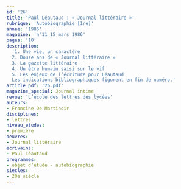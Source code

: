 ```yaml
---
id: '26'
title: 'Paul Léautaud : « Journal littéraire »'
rubrique: 'Autobiographie [1re]'
annee: '1985'
magazine: 'n°11 15 mars 1986'
pages: '10'
description: 
  '1. Une vie, un caractère
  2. Douze ans de « Journal littéraire »
  3. La gazette littéraire
  4. Un être humain saisi sur le vif
  5. Les enjeux de l’écriture pour Léautaud
  Les indications bibliographiques figurent en fin de numéro.'
article_pdf: '26.pdf'
magazine_special: Journal intime
revue: 'L’école des lettres des lycées'
auteurs:
- Francine De Martinoir
disciplines:
- lettres
niveau_etudes:
- première
oeuvres:
- Journal littéraire
ecrivains:
- Paul Léautaud
programmes:
- objet d’étude - autobiographie
siecles:
- 20e siècle
---
```

